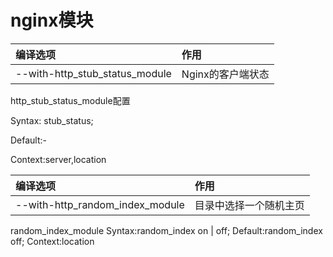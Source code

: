 # nginx模块

| 编译选项 | 作用 |
| :--- | :--- |
| --with-http\_stub\_status\_module | Nginx的客户端状态 |

http_stub_status_module配置

Syntax: stub\_status;

Default:-

Context:server,location

| 编译选项 |作用   |
| :--- | :--- |
| --with-http_random_index_module | 目录中选择一个随机主页 |

random_index_module
Syntax:random_index on | off;
Default:random_index off;
Context:location



